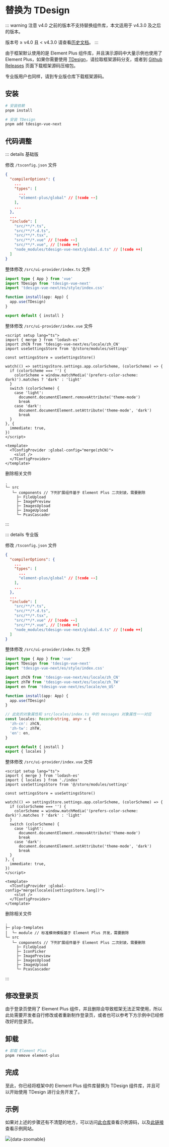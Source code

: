 # 替换为 TDesign

::: warning 注意
v4.0 之前的版本不支持替换组件库，本文适用于 v4.3.0 及之后的版本。

版本号 ≥ v4.0 且 < v4.3.0 请查看[历史文档](https://github.com/fantastic-admin/fantastic-admin.github.io/blob/01be97f74f8ae7b14ccdec108941b5fd5b58bd28/guide/replace-to-tdesign.md)。
:::

由于框架默认使用的是 Element Plus 组件库，并且演示源码中大量示例也使用了 Element Plus，如果你需要使用 [TDesign](https://tdesign.tencent.com/vue-next)，请拉取框架源码分支，或者到 [Github Releases](https://github.com/fantastic-admin/basic/releases) 页面下载框架源码压缩包。

专业版用户也同样，请到专业版仓库下载框架源码。

## 安装

```sh
# 安装依赖
pnpm install

# 安装 TDesign
pnpm add tdesign-vue-next
```

## 代码调整

::: details 基础版

修改 `/tsconfig.json` 文件

```json
{
  "compilerOptions": {
    ...
    "types": [
      ...
      "element-plus/global" // [!code --]
    ],
    ...
  },
  ...
  "include": [
    "src/**/*.ts",
    "src/**/*.d.ts",
    "src/**/*.tsx",
    "src/**/*.vue" // [!code --]
    "src/**/*.vue", // [!code ++]
    "node_modules/tdesign-vue-next/global.d.ts" // [!code ++]
  ]
}
```

整体修改 `/src/ui-provider/index.ts` 文件

```ts
import type { App } from 'vue'
import TDesign from 'tdesign-vue-next'
import 'tdesign-vue-next/es/style/index.css'

function install(app: App) {
  app.use(TDesign)
}

export default { install }
```

整体修改 `/src/ui-provider/index.vue` 文件

```vue
<script setup lang="ts">
import { merge } from 'lodash-es'
import zhCN from 'tdesign-vue-next/es/locale/zh_CN'
import useSettingsStore from '@/store/modules/settings'

const settingsStore = useSettingsStore()

watch(() => settingsStore.settings.app.colorScheme, (colorScheme) => {
  if (colorScheme === '') {
    colorScheme = window.matchMedia('(prefers-color-scheme: dark)').matches ? 'dark' : 'light'
  }
  switch (colorScheme) {
    case 'light':
      document.documentElement.removeAttribute('theme-mode')
      break
    case 'dark':
      document.documentElement.setAttribute('theme-mode', 'dark')
      break
  }
}, {
  immediate: true,
})
</script>

<template>
  <TConfigProvider :global-config="merge(zhCN)">
    <slot />
  </TConfigProvider>
</template>
```

删除相关文件

```
.
└─ src
   └─ components // 下列扩展组件基于 Element Plus 二次封装，需要删除
     ├─ FileUpload
     ├─ ImagePreview
     ├─ ImagesUpload
     ├─ ImageUpload
     └─ PcasCascader
```

:::

::: details 专业版

修改 `/tsconfig.json` 文件

```json
{
  "compilerOptions": {
    ...
    "types": [
      ...
      "element-plus/global" // [!code --]
    ],
    ...
  },
  ...
  "include": [
    "src/**/*.ts",
    "src/**/*.d.ts",
    "src/**/*.tsx",
    "src/**/*.vue" // [!code --]
    "src/**/*.vue", // [!code ++]
    "node_modules/tdesign-vue-next/global.d.ts" // [!code ++]
  ]
}
```

整体修改 `/src/ui-provider/index.ts` 文件

```ts
import type { App } from 'vue'
import TDesign from 'tdesign-vue-next'
import 'tdesign-vue-next/es/style/index.css'

import zhCN from 'tdesign-vue-next/es/locale/zh_CN'
import zhTW from 'tdesign-vue-next/es/locale/zh_TW'
import en from 'tdesign-vue-next/es/locale/en_US'

function install(app: App) {
  app.use(TDesign)
}

// 此处的对象属性和 src/locales/index.ts 中的 messages 对象属性一一对应
const locales: Record<string, any> = {
  'zh-cn': zhCN,
  'zh-tw': zhTW,
  'en': en,
}

export default { install }
export { locales }
```

整体修改 `/src/ui-provider/index.vue` 文件

```vue
<script setup lang="ts">
import { merge } from 'lodash-es'
import { locales } from './index'
import useSettingsStore from '@/store/modules/settings'

const settingsStore = useSettingsStore()

watch(() => settingsStore.settings.app.colorScheme, (colorScheme) => {
  if (colorScheme === '') {
    colorScheme = window.matchMedia('(prefers-color-scheme: dark)').matches ? 'dark' : 'light'
  }
  switch (colorScheme) {
    case 'light':
      document.documentElement.removeAttribute('theme-mode')
      break
    case 'dark':
      document.documentElement.setAttribute('theme-mode', 'dark')
      break
  }
}, {
  immediate: true,
})
</script>

<template>
  <TConfigProvider :global-config="merge(locales[settingsStore.lang])">
    <slot />
  </TConfigProvider>
</template>
```

删除相关文件

```
.
├─ plop-templates
│  └─ module // 标准模块模板基于 Element Plus 开发，需要删除
└─ src
   └─ components // 下列扩展组件基于 Element Plus 二次封装，需要删除
     ├─ FileUpload
     ├─ IconPicker
     ├─ ImagePreview
     ├─ ImagesUpload
     ├─ ImageUpload
     └─ PcasCascader
```

:::

## 修改登录页

由于登录页使用了 Element Plus 组件，并且删除会导致框架无法正常使用，所以此处需要开发者自行修改或者重新制作登录页，或者也可以参考下方示例中已经修改好的登录页。

## 卸载

```sh
# 卸载 Element Plus
pnpm remove element-plus
```

## 完成

至此，你已经将框架中的 Element Plus 组件库替换为 TDesign 组件库，并且可以开始使用 TDesign 进行业务开发了。

## 示例

如果对上述的步骤还有不清楚的地方，可以访问[此仓库](https://github.com/fantastic-admin/tdesign-example)查看示例源码，以及[此链接](https://fantastic-admin.github.io/tdesign-example/)查看示例网站。

![](/ui-tdesign.png){data-zoomable}
